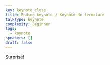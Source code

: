 ```yaml
---
key: keynote_close
title: Ending keynote / Keynote de fermeture
talkType: keynote
complexity: Beginner
tags:
  - keynote
speakers: []
draft: false
---
```

Surprise!
